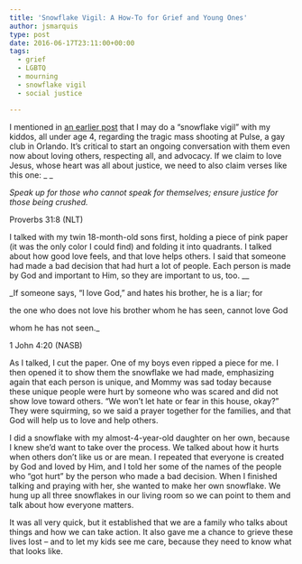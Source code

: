 ```yaml
---
title: 'Snowflake Vigil: A How-To for Grief and Young Ones'
author: jsmarquis
type: post
date: 2016-06-17T23:11:00+00:00
tags:
  - grief
  - LGBTQ
  - mourning
  - snowflake vigil
  - social justice

---
```


I mentioned in <a href="/cottonwoodblessings/2016/06/snowflake-vigil.html" target="_blank">an earlier post</a> that I may do a &#8220;snowflake vigil&#8221; with my kiddos, all under age 4, regarding the tragic mass shooting at Pulse, a gay club in Orlando. It&#8217;s critical to start an ongoing conversation with them even now about loving others, respecting all, and advocacy. If we claim to love Jesus, whose heart was all about justice, we need to also claim verses like this one:  _
_

_Speak up for those who cannot speak for themselves; ensure justice for those being crushed._

Proverbs 31:8 (NLT)

I talked with my twin 18-month-old sons first, holding a piece of pink paper (it was the only color I could find) and folding it into quadrants. I talked about how good love feels, and that love helps others. I said that someone had made a bad decision that had hurt a lot of people. Each person is made by God and important to Him, so they are important to us, too.
__

_If someone says, &#8220;I love God,&#8221; and hates his brother, he is a liar; for

the one who does not love his brother whom he has seen, cannot love God

whom he has not seen._

1 John 4:20 (NASB)

As I talked, I cut the paper. One of my boys even ripped a piece for me. I then opened it to show them the snowflake we had made, emphasizing again that each person is unique, and Mommy was sad today because these unique people were hurt by someone who was scared and did not show love toward others. &#8220;We won&#8217;t let hate or fear in this house, okay?&#8221; They were squirming, so we said a prayer together for the families, and that God will help us to love and help others.

I did a snowflake with my almost-4-year-old daughter on her own, because I knew she&#8217;d want to take over the process. We talked about how it hurts when others don&#8217;t like us or are mean. I repeated that everyone is created by God and loved by Him, and I told her some of the names of the people who &#8220;got hurt&#8221; by the person who made a bad decision. When I finished talking and praying with her, she wanted to make her own snowflake. We hung up all three snowflakes in our living room so we can point to them and talk about how everyone matters.

It was all very quick, but it established that we are a family who talks about things and how we can take action. It also gave me a chance to grieve these lives lost &#8211; and to let my kids see me care, because they need to know what that looks like.